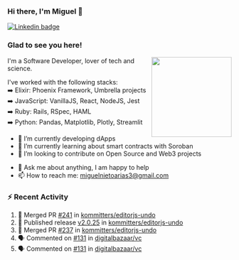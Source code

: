 ### Hi there, I'm Miguel 👋

<a href="https://linkedin.com/in/miguelnietoa/" target="_blank" rel="noopener noreferrer">
  <img src="https://img.shields.io/badge/-LinkedIn-0e76a8?style=flat-square&logo=Linkedin&logoColor=white" alt="Linkedin badge">
</a>
<!-- [![Website Badge](https://img.shields.io/badge/Website-3b5998?style=flat-square&logo=google-chrome&logoColor=white)](#notavailablenow#) 

<img src="https://i.imgur.com/tbrLrt5.gif" width=400 alt="Coding GIF" align="right"/>
-->


### Glad to see you here!
<a href="https://github.com/miguelnietoa"><img src="https://github-readme-stats-git-masterrstaa-rickstaa.vercel.app/api?username=miguelnietoa&show_icons=true&hide_border=true&count_private=true&include_all_commits=true&theme=tokyonight" height="180em" align="right"/></a>
I'm a Software Developer, lover of tech and science. 

I've worked with the following stacks:\
➡️ Elixir: Phoenix Framework, Umbrella projects\
➡️ JavaScript: VanillaJS, React, NodeJS, Jest\
➡️ Ruby: Rails, RSpec, HAML\
➡️ Python: Pandas, Matplotlib, Plotly, Streamlit

- 🔭 I’m currently developing dApps
- 🌱 I’m currently learning about smart contracts with Soroban
- 👯 I’m looking to contribute on Open Source and Web3 projects
<!-- 
- 😄 I just finished a Machine Learning course! 
- 🤔 I’m looking for help with ...
-->
- 💬 Ask me about anything, I am happy to help
- 📫 How to reach me: miguelnietoarias3@gmail.com


### ⚡ Recent Activity

<!--START_SECTION:activity-->
1. 🎉 Merged PR [#241](https://github.com/kommitters/editorjs-undo/pull/241) in [kommitters/editorjs-undo](https://github.com/kommitters/editorjs-undo)
2. 🚀 Published release [v2.0.25](https://github.com/kommitters/editorjs-undo/releases/tag/v2.0.25) in [kommitters/editorjs-undo](https://github.com/kommitters/editorjs-undo)
3. 🎉 Merged PR [#237](https://github.com/kommitters/editorjs-undo/pull/237) in [kommitters/editorjs-undo](https://github.com/kommitters/editorjs-undo)
4. 🗣 Commented on [#131](https://github.com/digitalbazaar/vc/issues/131#issuecomment-1765369778) in [digitalbazaar/vc](https://github.com/digitalbazaar/vc)
5. 🗣 Commented on [#131](https://github.com/digitalbazaar/vc/issues/131#issuecomment-1765206320) in [digitalbazaar/vc](https://github.com/digitalbazaar/vc)
<!--END_SECTION:activity-->
